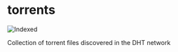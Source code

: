 torrents 
========
![Indexed](https://img.shields.io/badge/indexed-140313-blue)

Collection of torrent files discovered in the DHT network
